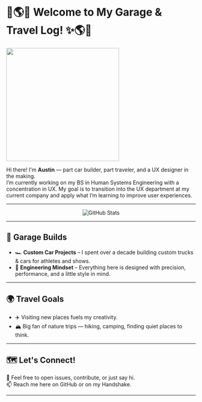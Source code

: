 # 🚗🌎✨ Welcome to My Garage & Travel Log! ✨🌎🚗  

<img src="https://media.giphy.com/media/3o6ZsYd0a0s4D6kGZG/giphy.gif" width="300">


Hi there! I'm **Austin** — part car builder, part traveler, and a UX designer in the making.  
I’m currently working on my BS in Human Systems Engineering with a concentration in UX.
My goal is to transition into the UX department at my current company and apply what I’m learning to improve user experiences.

---

<p align="center">
  <img src="https://github-readme-stats.vercel.app/api?username=YOUR-GITHUB-USERNAME&show_icons=true&theme=tokyonight" alt="GitHub Stats" />
</p>

---

## 🔧 Garage Builds  
- 🏎️ **Custom Car Projects** – I spent over a decade building custom trucks & cars for athletes and shows.  
- 🔩 **Engineering Mindset** – Everything here is designed with precision, performance, and a little style in mind.  

---

## 🌍 Travel Goals  
- ✈️ Visiting new places fuels my creativity.  
- 🏔️ Big fan of nature trips — hiking, camping, finding quiet places to think.
   
---

## 🗺️ Let's Connect!  
💬 Feel free to open issues, contribute, or just say hi.  
📫 Reach me here on GitHub or on my Handshake.  

---
